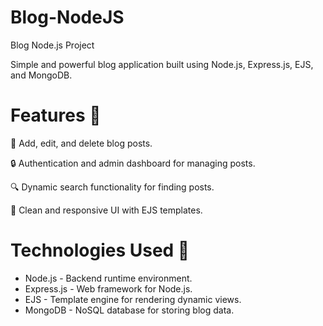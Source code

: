# Blog-NodeJS
Blog Node.js Project

Simple and powerful blog application built using Node.js, Express.js, EJS, and MongoDB.

# Features 🌟
📝 Add, edit, and delete blog posts.

🔒 Authentication and admin dashboard for managing posts.

🔍 Dynamic search functionality for finding posts.

🎨 Clean and responsive UI with EJS templates.


# Technologies Used 🧰
- Node.js - Backend runtime environment.
- Express.js - Web framework for Node.js.
- EJS - Template engine for rendering dynamic views.
- MongoDB - NoSQL database for storing blog data.

